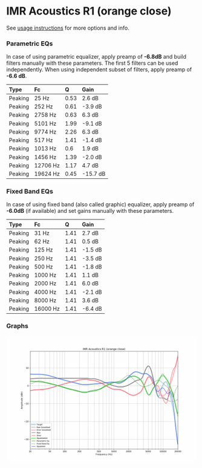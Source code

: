# IMR Acoustics R1 (orange close)
See [usage instructions](https://github.com/jaakkopasanen/AutoEq#usage) for more options and info.

### Parametric EQs
In case of using parametric equalizer, apply preamp of **-6.8dB** and build filters manually
with these parameters. The first 5 filters can be used independently.
When using independent subset of filters, apply preamp of **-6.6 dB**.

| Type    | Fc       |    Q | Gain     |
|:--------|:---------|:-----|:---------|
| Peaking | 25 Hz    | 0.53 | 2.6 dB   |
| Peaking | 252 Hz   | 0.61 | -3.9 dB  |
| Peaking | 2758 Hz  | 0.63 | 6.3 dB   |
| Peaking | 5101 Hz  | 1.99 | -9.1 dB  |
| Peaking | 9774 Hz  | 2.26 | 6.3 dB   |
| Peaking | 517 Hz   | 1.41 | -1.4 dB  |
| Peaking | 1013 Hz  | 0.6  | 1.9 dB   |
| Peaking | 1456 Hz  | 1.39 | -2.0 dB  |
| Peaking | 12706 Hz | 1.17 | 4.7 dB   |
| Peaking | 19624 Hz | 0.45 | -15.7 dB |

### Fixed Band EQs
In case of using fixed band (also called graphic) equalizer, apply preamp of **-6.0dB**
(if available) and set gains manually with these parameters.

| Type    | Fc       |    Q | Gain    |
|:--------|:---------|:-----|:--------|
| Peaking | 31 Hz    | 1.41 | 2.7 dB  |
| Peaking | 62 Hz    | 1.41 | 0.5 dB  |
| Peaking | 125 Hz   | 1.41 | -1.5 dB |
| Peaking | 250 Hz   | 1.41 | -3.5 dB |
| Peaking | 500 Hz   | 1.41 | -1.8 dB |
| Peaking | 1000 Hz  | 1.41 | 1.1 dB  |
| Peaking | 2000 Hz  | 1.41 | 6.0 dB  |
| Peaking | 4000 Hz  | 1.41 | -2.1 dB |
| Peaking | 8000 Hz  | 1.41 | 3.6 dB  |
| Peaking | 16000 Hz | 1.41 | -6.4 dB |

### Graphs
![](./IMR%20Acoustics%20R1%20(orange%20close).png)